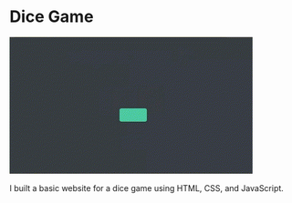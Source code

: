 # Dice Game

<img src="diceGIF.gif">

I built a basic website for a dice game using HTML, CSS, and JavaScript.
